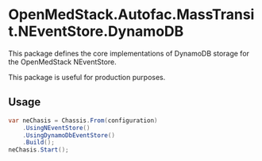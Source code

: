 # OpenMedStack.Autofac.MassTransit.NEventStore.DynamoDB

This package defines the core implementations of DynamoDB storage for the OpenMedStack NEventStore.

This package is useful for production purposes.

## Usage

```csharp
var neChasis = Chassis.From(configuration)
    .UsingNEventStore()
    .UsingDynamoDbEventStore() 
    .Build();
neChasis.Start();
```
